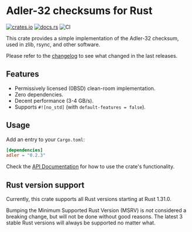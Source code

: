 # Adler-32 checksums for Rust

[![crates.io](https://img.shields.io/crates/v/adler.svg)](https://crates.io/crates/adler)
[![docs.rs](https://docs.rs/adler/badge.svg)](https://docs.rs/adler/)
![CI](https://github.com/jonas-schievink/adler/workflows/CI/badge.svg)

This crate provides a simple implementation of the Adler-32 checksum, used in
zlib, rsync, and other software.

Please refer to the [changelog](CHANGELOG.md) to see what changed in the last
releases.

## Features

- Permissively licensed (0BSD) clean-room implementation.
- Zero dependencies.
- Decent performance (3-4 GB/s).
- Supports `#![no_std]` (with `default-features = false`).

## Usage

Add an entry to your `Cargo.toml`:

```toml
[dependencies]
adler = "0.2.3"
```

Check the [API Documentation](https://docs.rs/adler/) for how to use the
crate's functionality.

## Rust version support

Currently, this crate supports all Rust versions starting at Rust 1.31.0.

Bumping the Minimum Supported Rust Version (MSRV) is *not* considered a breaking
change, but will not be done without good reasons. The latest 3 stable Rust
versions will always be supported no matter what.
